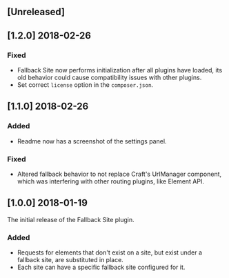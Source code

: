 ## [Unreleased]

## [1.2.0] 2018-02-26

### Fixed
- Fallback Site now performs initialization after all plugins have loaded, its old behavior could cause compatibility issues with other plugins.
- Set correct `license` option in the `composer.json`.

## [1.1.0] 2018-02-26

### Added
- Readme now has a screenshot of the settings panel.

### Fixed
- Altered fallback behavior to not replace Craft's UrlManager component, which was interfering with other routing plugins, like Element API.

## [1.0.0] 2018-01-19

The initial release of the Fallback Site plugin.

### Added
- Requests for elements that don't exist on a site, but exist under a fallback site, are substituted in place.
- Each site can have a specific fallback site configured for it.